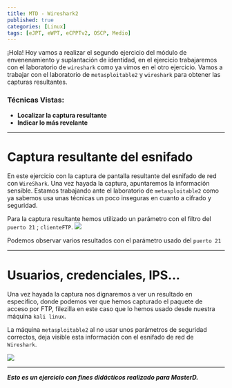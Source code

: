 ```yaml
---
title: MTD - Wireshark2 
published: true
categories: [Linux]
tags: [eJPT, eWPT, eCPPTv2, OSCP, Medio]
---
```


¡Hola! Hoy vamos a realizar el segundo ejercicio del módulo de envenenamiento y suplantación de identidad, en el ejercicio trabajaremos con el laboratorio de `wireshark` como ya vimos en el otro ejercicio.
Vamos a trabajar con el laboratorio de `metasploitable2` y `wireshark` para obtener las capturas resultantes.


### Técnicas Vistas: 
- **Localizar la captura resultante**
- **Indicar lo más revelante**

* * *

# Captura resultante del esnifado


En este ejercicio con la captura de pantalla resultante del esnifado de red con `WireShark`. Una vez hayada la captura, apuntaremos la información sensible.
Estamos trabajando ante el laboratorio de `metasploitable2` como ya sabemos usa unas técnicas un poco inseguras en cuanto a cifrado y seguridad.

Para la captura resultante hemos utilizado un parámetro con el filtro del `puerto 21` ; `clienteFTP`.
<img src="https://cdn.discordapp.com/attachments/1103281093643345932/1110216571865018511/captura1.png">


Podemos observar varios resultados con el parámetro usado del `puerto 21`

* * * 

# Usuarios, credenciales, IPS...
Una vez hayada la captura nos dignaremos a ver un resultado en especifico, donde podemos ver que hemos capturado el paquete de acceso por FTP, filezilla en este caso que lo hemos usado desde nuestra máquina `kali linux`.

La máquina `metasploitable2` al no usar unos parámetros de seguridad correctos, deja visible esta información con el esnifado de red de `Wireshark`.

<img src="https://cdn.discordapp.com/attachments/1103281093643345932/1110216533864620172/captura2.png">

* * *

***Esto es un ejercicio con fines didácticos realizado para MasterD.***
